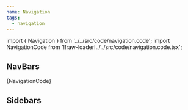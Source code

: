 ```yaml
---
name: Navigation
tags:
  - navigation
---
```


<!-- CODE IMPORTS -->

<!-- prettier-ignore -->
import { Navigation } from '../../src/code/navigation.code'; 
import NavigationCode from '!!raw-loader!../../src/code/navigation.code.tsx';

<!-- END CODE IMPORTS -->

<DocHeader props={props}/>

## NavBars

<ThemeWrapper>
  <Navigation />
</ThemeWrapper>

<CodeBlock>{NavigationCode}</CodeBlock>

## Sidebars
